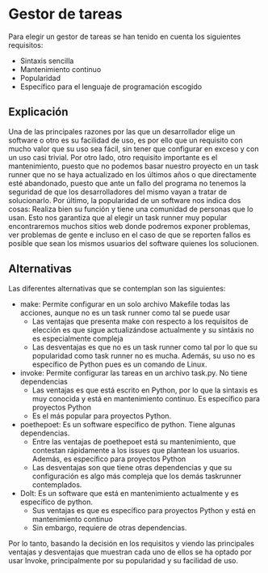 # Gestor de tareas
Para elegir un gestor de tareas se han tenido en cuenta los siguientes requisitos:
- Sintaxis sencilla
- Mantenimiento continuo
- Popularidad
- Específico para el lenguaje de programación escogido
## Explicación
Una de las principales razones por las que un desarrollador elige un software o otro es su facilidad de uso, es por ello que un requisito con mucho valor que su uso sea fácil, sin tener que configurar en exceso y con un uso casi trivial.
Por otro lado, otro requisito importante es el mantenimiento, puesto que no podemos basar nuestro proyecto en un task runner que no se haya actualizado en los últimos años o que directamente esté abandonado, puesto que ante un fallo del programa no tenemos la seguridad de que los desarrolladores del mismo vayan a tratar de solucionarlo.
Por último, la popularidad de un software nos indica dos cosas: Realiza bien su función y tiene una comunidad de personas que lo usan. Esto nos garantiza que al elegir un task runner muy popular encontraremos muchos sitios web donde podremos exponer problemas, ver problemas de gente e incluso en el caso de que se reporten fallos es posible que sean los mismos usuarios del software quienes los solucionen.

## Alternativas
Las diferentes alternativas que se contemplan son las siguientes:
- make: Permite configurar en un solo archivo Makefile todas las acciones, aunque no es un task runner como tal se puede usar 
  - Las ventajas que presenta make con respecto a los requisitos de elección es que sigue actualizándose actualmente y su sintáxis no es especialmente compleja
  - Las desventajas es que no es un task runner como tal por lo que su popularidad como task runner no es mucha. Además, su uso no es específico de Python pues es un comando de Linux.
- invoke: Permite configurar las tareas en un archivo task.py.  No tiene dependencias
  - Las ventajas es que está escrito en Python, por lo que la sintaxis es muy conocida y está en mantenimiento continuo. Es específico para proyectos Python
  - Es el más popular para proyectos Python.
- poethepoet: Es un software específico de python. Tiene algunas dependencias.
  - Entre las ventajas de poethepoet está su mantenimiento, que contestan rápidamente a los issues que plantean los usuarios. Además, es específico para proyectos Python
  - Las desventajas son que tiene otras dependencias y que su configuración es algo más compleja que los demás taskrunner contemplados.
- DoIt: Es un software que está en mantenimiento actualmente y es específico de python.
  - Sus ventajas es que es específico para proyectos Python y está en mantenimiento continuo
  - Sin embargo, requiere de otras dependencias.

Por lo tanto, basando la decisión en los requisitos y viendo las principales ventajas y desventajas que muestran cada uno de ellos se ha optado por usar Invoke, principalmente por su popularidad y su facilidad de uso. 



